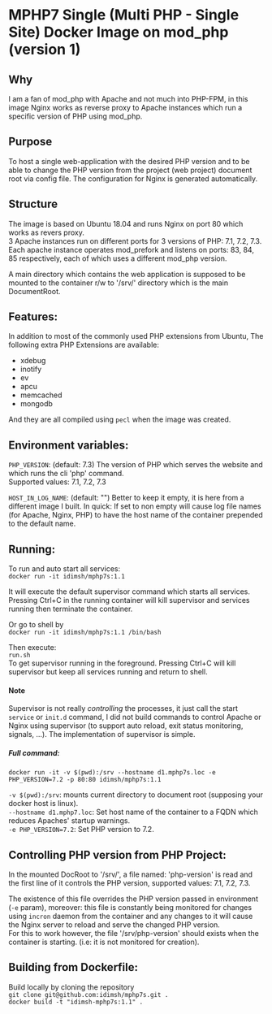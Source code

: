 # MPHP7 Single (Multi PHP - Single Site) Docker Image on mod_php (version 1)

## Why
I am a fan of mod_php with Apache and not much into PHP-FPM, in this image 
Nginx works as reverse proxy to Apache instances which run a specific 
version of PHP using mod_php.

## Purpose
To host a single web-application with the desired PHP version and to be 
able to change the PHP version from the project (web project) document 
root via config file. 
The configuration for Nginx is generated automatically.

## Structure
The image is based on Ubuntu 18.04 and runs Nginx on port 80 which works as 
revers proxy.  
3 Apache instances run on different ports for 3 versions of 
PHP: 7.1, 7.2, 7.3.  
Each apache instance operates mod_prefork and listens on 
ports: 83, 84, 85 
respectively, each of which uses a different mod_php version.  
  
A main directory which contains the web application is supposed to 
be mounted to the container r/w to '/srv/' directory which is the 
main DocumentRoot.

## Features:  
In addition to most of the commonly used PHP extensions from Ubuntu,
The following extra PHP Extensions are available:
- xdebug
- inotify
- ev
- apcu
- memcached
- mongodb
  
And they are all compiled using `pecl` when the image was created.   


## Environment variables:
`PHP_VERSION`: (default: 7.3) The version of PHP which serves the website 
and which runs the cli 'php' command.  
Supported values: 7.1, 7.2, 7.3  
  
`HOST_IN_LOG_NAME`: (default: "") Better to keep it empty, it is here from a 
different image I built. In quick: If set to non empty will cause log 
file names (for Apache, Nginx, PHP) to have the host name of the 
container prepended to the default name.

## Running:
To run and auto start all services:  
`docker run -it idimsh/mphp7s:1.1`  
  
It will execute the default supervisor command which starts all services.  
Pressing Ctrl+C in the running container will kill supervisor and 
services running then terminate the container.  
  
Or go to shell by  
`docker run -it idimsh/mphp7s:1.1 /bin/bash`  
  
Then execute:  
`run.sh`  
To get supervisor running in the foreground. Pressing Ctrl+C will kill 
supervisor but keep all services running and return to shell.  
  
#### Note
Supervisor is not really *controlling* the processes, it just call the start
`service` or `init.d` command, I did not build commands to control Apache or
Nginx using supervisor (to support auto reload, exit status monitoring, 
signals, ...). The implementation of supervisor is simple.  
  
##### Full command:
`docker run -it -v $(pwd):/srv --hostname d1.mphp7s.loc -e PHP_VERSION=7.2 -p 80:80 idimsh/mphp7s:1.1`  
  
`-v $(pwd):/srv`: mounts current directory to document root (supposing 
your docker host is linux).  
`--hostname d1.mphp7.loc`: Set host name of the container to a FQDN which reduces
Apaches' startup warnings.  
`-e PHP_VERSION=7.2`: Set PHP version to 7.2.  
  
## Controlling PHP version from PHP Project:  
In the mounted DocRoot to '/srv/', a file named: 'php-version' is read and
the first line of it controls the PHP version, supported values: 7.1, 7.2, 7.3.  
  
The existence of this file overrides the PHP version passed in environment 
(`-e` param), moreover: this file is constantly being monitored for changes
using `incron` daemon from the container and any changes to it will cause
the Nginx server to reload and serve the changed PHP version.  
For this to work however, the file '/srv/php-version' should exists when 
the container is starting. (i.e: it is not monitored for creation).  

## Building from Dockerfile:
Build locally by cloning the repository  
`git clone git@github.com:idimsh/mphp7s.git .`  
`docker build -t "idimsh-mphp7s:1.1" .`
